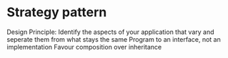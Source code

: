 # Strategy pattern

Design Principle:
Identify the aspects of your application that vary and seperate them from what stays the same
Program to an interface, not an implementation
Favour composition over inheritance